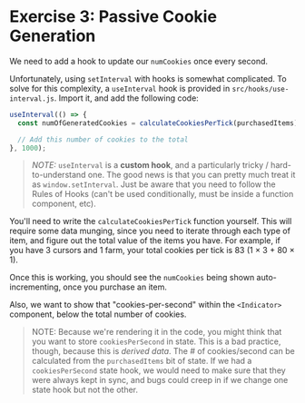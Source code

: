 # Exercise 3: Passive Cookie Generation

We need to add a hook to update our `numCookies` once every second.

Unfortunately, using `setInterval` with hooks is somewhat complicated. To solve for this complexity, a `useInterval` hook is provided in `src/hooks/use-interval.js`. Import it, and add the following code:

```js
useInterval(() => {
  const numOfGeneratedCookies = calculateCookiesPerTick(purchasedItems);

  // Add this number of cookies to the total
}, 1000);
```

> _NOTE:_ `useInterval` is a **custom hook**, and a particularly tricky / hard-to-understand one. The good news is that you can pretty much treat it as `window.setInterval`. Just be aware that you need to follow the Rules of Hooks (can't be used conditionally, must be inside a function component, etc).

You'll need to write the `calculateCookiesPerTick` function yourself. This will require some data munging, since you need to iterate through each type of item, and figure out the total value of the items you have. For example, if you have 3 cursors and 1 farm, your total cookies per tick is 83 (1 × 3 + 80 × 1).

Once this is working, you should see the `numCookies` being shown auto-incrementing, once you purchase an item.

Also, we want to show that "cookies-per-second" within the `<Indicator>` component, below the total number of cookies.

> NOTE: Because we're rendering it in the code, you might think that you want to store `cookiesPerSecond` in state. This is a bad practice, though, because this is _derived data_. The # of cookies/second can be calculated from the `purchasedItems` bit of state. If we had a `cookiesPerSecond` state hook, we would need to make sure that they were always kept in sync, and bugs could creep in if we change one state hook but not the other.
